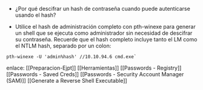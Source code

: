 - ¿Por qué descifrar un hash de contraseña cuando puede autenticarse usando el hash?

- Utilice el hash de administración completo con pth-winexe para generar un shell que se ejecuta como administrador sin necesidad de descifrar su contraseña. Recuerde que el hash completo incluye tanto el LM como el NTLM hash, separado por un colon:

```
pth-winexe -U 'admin%hash' //10.10.94.6 cmd.exe`
```

enlace:
[[Preparacion-Ejpt]]
[[Herramientas]]
[[Passwords - Registry]]
[[Passwords - Saved Creds]]
[[Passwords - Security Account Manager (SAM)]]
[[Generate a Reverse Shell Executable]]